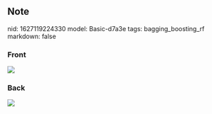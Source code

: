 ## Note
nid: 1627119224330
model: Basic-d7a3e
tags: bagging_boosting_rf
markdown: false

### Front
<img src="paste-51fa3edeb1c6ee3f3813d05cf5a607ceea495252.jpg">

### Back
<img src="paste-690e33e4a39cb96f1959d4bde1317755bcd30b49.jpg">
